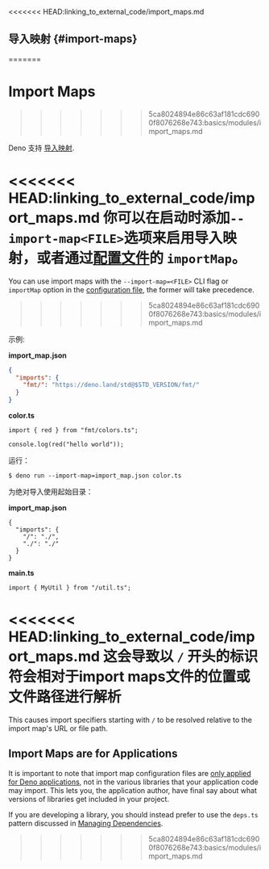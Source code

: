 <<<<<<< HEAD:linking_to_external_code/import_maps.md
## 导入映射 {#import-maps}
=======
# Import Maps
>>>>>>> 5ca8024894e86c63af181cdc6900f8076268e743:basics/modules/import_maps.md

Deno 支持 [导入映射](https://github.com/WICG/import-maps).

<<<<<<< HEAD:linking_to_external_code/import_maps.md
你可以在启动时添加`--import-map<FILE>`选项来启用导入映射，或者通过[配置文件](../getting_started/configuration_file.md)的
`importMap`。
=======
You can use import maps with the `--import-map=<FILE>` CLI flag or `importMap`
option in the [configuration file](../../getting_started/configuration_file.md),
the former will take precedence.
>>>>>>> 5ca8024894e86c63af181cdc6900f8076268e743:basics/modules/import_maps.md

示例:

**import_map.json**

```json
{
  "imports": {
    "fmt/": "https://deno.land/std@$STD_VERSION/fmt/"
  }
}
```

**color.ts**

```ts, ignore
import { red } from "fmt/colors.ts";

console.log(red("hello world"));
```

运行：

```shell
$ deno run --import-map=import_map.json color.ts
```

为绝对导入使用起始目录：

**import_map.json**

```jsonc
{
  "imports": {
    "/": "./",
    "./": "./"
  }
}
```

**main.ts**

```ts, ignore
import { MyUtil } from "/util.ts";
```

<<<<<<< HEAD:linking_to_external_code/import_maps.md
这会导致以 `/` 开头的标识符会相对于import maps文件的位置或文件路径进行解析
=======
This causes import specifiers starting with `/` to be resolved relative to the
import map's URL or file path.

## Import Maps are for Applications

It is important to note that import map configuration files are
[only applied for Deno applications][scope], not in the various libraries that
your application code may import. This lets you, the application author, have
final say about what versions of libraries get included in your project.

If you are developing a library, you should instead prefer to use the `deps.ts`
pattern discussed in [Managing Dependencies].

[scope]: https://github.com/WICG/import-maps#scope
[Managing Dependencies]: ../../examples/manage_dependencies.md
>>>>>>> 5ca8024894e86c63af181cdc6900f8076268e743:basics/modules/import_maps.md

